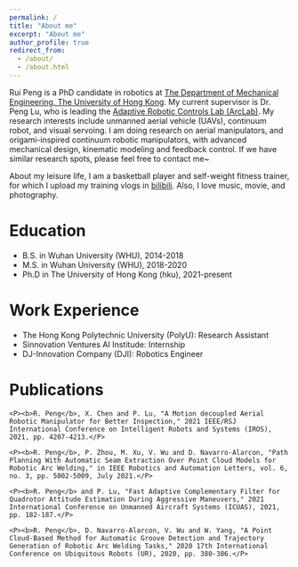 ```yaml
---
permalink: /
title: "About me"
excerpt: "About me"
author_profile: true
redirect_from: 
  - /about/
  - /about.html
---
```


Rui Peng is a PhD candidate in robotics at [The Department of Mechanical Engineering, The University of Hong Kong](https://www.mech.hku.hk/).
My current supervisor is Dr. Peng Lu, who is leading the [Adaptive Robotic Controls Lab (ArcLab)](https://arclab.hku.hk/).
My research interests include unmanned aerial vehicle (UAVs), continuum robot, and visual servoing.
I am doing research on aerial manipulators, and origami-inspired continuum robotic manipulators, with advanced mechanical design, kinematic modeling and feedback control. 
If we have similar research spots, please feel free to contact me~

About my leisure life, I am a basketball player and self-weight fitness trainer, for which I upload my training vlogs in [bilibili](https://space.bilibili.com/607205349).
Also, I love music, movie, and photography. 



Education
======
* B.S. in Wuhan University (WHU), 2014-2018
* M.S. in Wuhan University (WHU), 2018-2020
* Ph.D in The University of Hong Kong (hku), 2021-present

Work Experience
======
* The Hong Kong Polytechnic University (PolyU): Research Assistant 
* Sinnovation Ventures AI Institude: Internship
* DJ-Innovation Company (DJI): Robotics Engineer
  
Publications
======

	<P><b>R. Peng</b>, X. Chen and P. Lu, "A Motion decoupled Aerial Robotic Manipulator for Better Inspection," 2021 IEEE/RSJ International Conference on Intelligent Robots and Systems (IROS), 2021, pp. 4207-4213.</P>

	<P><b>R. Peng</b>, P. Zhou, M. Xu, V. Wu and D. Navarro-Alarcon, "Path Planning With Automatic Seam Extraction Over Point Cloud Models for Robotic Arc Welding," in IEEE Robotics and Automation Letters, vol. 6, no. 3, pp. 5002-5009, July 2021.</P>

	<P><b>R. Peng</b> and P. Lu, "Fast Adaptive Complementary Filter for Quadrotor Attitude Estimation During Aggressive Maneuvers," 2021 International Conference on Unmanned Aircraft Systems (ICUAS), 2021, pp. 182-187.</P>

	<P><b>R. Peng</b>, D. Navarro-Alarcon, V. Wu and W. Yang, "A Point Cloud-Based Method for Automatic Groove Detection and Trajectory Generation of Robotic Arc Welding Tasks," 2020 17th International Conference on Ubiquitous Robots (UR), 2020, pp. 380-386.</P>
	
  

 